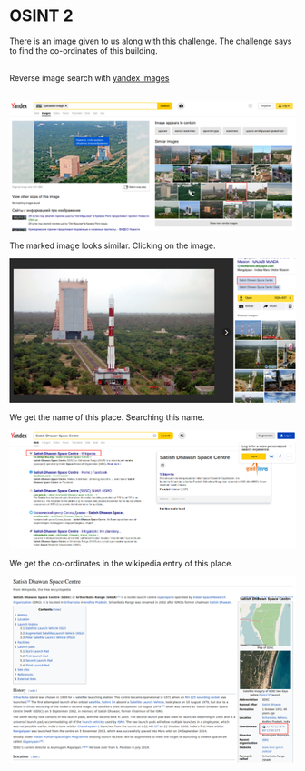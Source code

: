 # OSINT 2

There is an image given to us along with this challenge. The challenge says to find the co-ordinates of this building.<br><br>

Reverse image search with [yandex images](https://yandex.com/images/)<br><br>

<p>
  <img src="yandex_ris.png">
</p>

The marked image looks similar. Clicking on the image.

<p>
  <img src="sdsc.png">
</p>

We get the name of this place. Searching this name.

<p>
  <img src="wiki.png">
</p>

We get the co-ordinates in the wikipedia entry of this place.

<p>
  <img src="flag.png">
</p>
